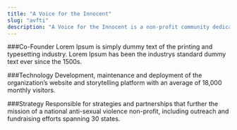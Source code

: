 ```yaml
---
title: "A Voice for the Innocent"
slug: "avfti"
description: "A Voice for the Innocent is a non-profit community dedicated to the support of those affected by rape and sexual abuse. We are a safe and compassionate space to come forward about your story and we use music and technology to provide access to long term resources."
---
```


###Co-Founder
Lorem Ipsum is simply dummy text of the printing and typesetting industry. Lorem Ipsum has been the industrys standard dummy text ever since the 1500s.

###Technology
Development, maintenance and deployment of the organization’s website and storytelling platform with an average of 18,000 monthly visitors.

###Strategy
Responsible for strategies and partnerships that further the mission of a national anti-sexual violence non-profit, including outreach and fundraising efforts spanning 30 states.